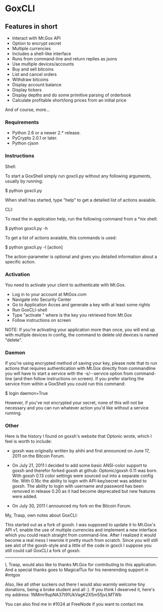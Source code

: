 GoxCLI
=========

## Features in short ##

* Interact with Mt.Gox API
* Option to encrypt secret
* Multiple currencies
* Includes a shell-like interface
* Runs from command-line and return replies as jsons
* Use multiple devices/accounts
* Buy and sell bitcoins
* List and cancel orders
* Withdraw bitcoins
* Display account balance
* Display tickers
* Display depths and do some primitive parsing of orderbook
* Calculate profitable short/long prices from an initial price

And of course, more...


### Requirements ###

* Python 2.6 or a newer 2.* release.
* PyCrypto 2.0.1 or later.
* Python cjson

### Instructions ###

Shell:

To start a GoxShell simply run goxcli.py without any following arguments, usually by running:

$ python goxcli.py

When shell has started, type "help" to get a detailed list of actions avaiable.


CLI:

To read the in application help, run the following command from a *nix shell:

$ python goxcli.py -h

To get a list of actions avaiable, this commands is used:

$ python goxcli.py -l [action]

The action-parameter is optional and gives you detailed information about a specific action.

### Activation ###

You need to activate your client to authenticate with Mt.Gox.

* Log in to your account at MtGox.com
* Navigate into Security Center
* Go to Application Acces and generate a key with at least some rights
* Run GoxCLI-shell
* Type "activate <activationkey>" where <activationkey> is the key you retrieved from Mt.Gox
* Follow instructions on screen

NOTE: If you're activating your application more than once, you will end up with multiple devices in config, the command to delete old devices is named "delete".

### Daemon ###

If you're using encrypted method of saving your key, please note that to run actions that requires authentication with Mt.Gox directly from commandline you will have to start a service with the -s/--service option from command-line (and then follow instructions on screen). If you prefer starting the service from within a GoxShell you could run this command:

$ login daemon=True

However, if you've not encrypted your secret, none of this will not be necessary and you can run whatever action you'd like without a service running.

### Other ###

Here is the history I found on goxsh's website that Optonic wrote, which I feel is worth to include:

* goxsh was originally written by ahihi and first announced on June 17, 2011 on the Bitcoin Forum.

* On July 21, 2011 I decided to add some basic ANSI-color support to goxsh and therefor forked goxsh at github: Optonic/goxsh 0.11 was born. With goxsh 0.13 color settings were sourced out into a separate config file. With 0.16c the ability to login with API-key/secret was added to goxsh. The ability to login with 
username and password has been removed in release 0.20 as it had become deprecated but new features were added.

* On July 30, 2011 I announced my fork on the Bitcoin Forum. 

My, Trasp, own notes about GoxCLI:

This started out as a fork of goxsh. I was supposed to update it to Mt.Gox's API v1, enable the use of multiple currencies and implement a new interface which you could reach straight from command-line. After I realized it would become a real mess I rewrote it pretty much from scratch. Since you will still see alot of the goxsh-style and a little of the code in goxcli I suppose you still could call GoxCLI a fork of goxsh.

-------------------------

I, Trasp, would also like to thanks Mt.Gox for contributing to this application. And a special thanks goes to MagicalTux for his neverending support in #mtgox

Also, like all other suckers out there I would also warmly welcome tiny donations, being a broke student and all :). If you think I deserved it, here's my address: 1NMmr9upNA37t91UkVagK2X5m55jvLMTWb

You can also find me in #1024 at FreeNode if you want to contact me.